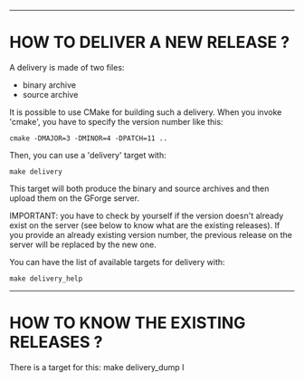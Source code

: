 --------------------------------------------------------------------------------
# HOW TO DELIVER A NEW RELEASE ?

A delivery is made of two files:
* binary archive
* source archive

It is possible to use CMake for building such a delivery. When you invoke 'cmake', 
you have to specify the version number like this:
    
    cmake -DMAJOR=3 -DMINOR=4 -DPATCH=11 ..

Then, you can use a 'delivery' target with:

    make delivery

This target will both produce the binary and source archives and then upload them on 
the GForge server.

IMPORTANT: you have to check by yourself if the version doesn't already exist on 
the server (see below to know what are the existing releases). If you provide an
already existing version number, the previous release on the server will be replaced
by the new one.

You can have the list of available targets for delivery with:

    make delivery_help

--------------------------------------------------------------------------------
# HOW TO KNOW THE EXISTING RELEASES ?

There is a target for this:
    make delivery_dump
I